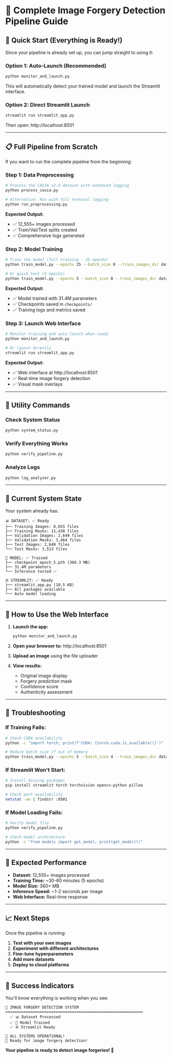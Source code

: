 # 🎯 Complete Image Forgery Detection Pipeline Guide

## 🚀 Quick Start (Everything is Ready!)

Since your pipeline is already set up, you can jump straight to using it:

### Option 1: Auto-Launch (Recommended)
```bash
python monitor_and_launch.py
```
This will automatically detect your trained model and launch the Streamlit interface.

### Option 2: Direct Streamlit Launch
```bash
streamlit run streamlit_app.py
```
Then open: http://localhost:8501

---

## 📋 Full Pipeline from Scratch

If you want to run the complete pipeline from the beginning:

### Step 1: Data Preprocessing
```bash
# Process the CASIA v2.0 dataset with enhanced logging
python process_casia.py

# Alternative: Run with full terminal logging
python run_preprocessing.py
```

**Expected Output:**
- ✅ 12,555+ images processed
- ✅ Train/Val/Test splits created
- ✅ Comprehensive logs generated

### Step 2: Model Training
```bash
# Train the model (full training - 25 epochs)
python train_model.py --epochs 25 --batch_size 8 --train_images_dir dataset/train/images --train_masks_dir dataset/train/masks --val_images_dir dataset/val/images --val_masks_dir dataset/val/masks --experiment_name "full_training"

# Or quick test (5 epochs)
python train_model.py --epochs 5 --batch_size 8 --train_images_dir dataset/train/images --train_masks_dir dataset/train/masks --val_images_dir dataset/val/images --val_masks_dir dataset/val/masks --experiment_name "quick_test"
```

**Expected Output:**
- ✅ Model trained with 31.4M parameters
- ✅ Checkpoints saved in `checkpoints/`
- ✅ Training logs and metrics saved

### Step 3: Launch Web Interface
```bash
# Monitor training and auto-launch when ready
python monitor_and_launch.py

# Or launch directly
streamlit run streamlit_app.py
```

**Expected Output:**
- ✅ Web interface at http://localhost:8501
- ✅ Real-time image forgery detection
- ✅ Visual mask overlays

---

## 🔧 Utility Commands

### Check System Status
```bash
python system_status.py
```

### Verify Everything Works
```bash
python verify_pipeline.py
```

### Analyze Logs
```bash
python log_analyzer.py
```

---

## 📁 Current System State

Your system already has:

```
📊 DATASET: ✅ Ready
├── Training Images: 8,655 files
├── Training Masks: 11,438 files
├── Validation Images: 2,649 files
├── Validation Masks: 3,464 files
├── Test Images: 2,649 files
└── Test Masks: 3,513 files

🤖 MODEL: ✅ Trained
├── checkpoint_epoch_5.pth (360.3 MB)
├── 31.4M parameters
└── Inference tested ✅

🌐 STREAMLIT: ✅ Ready
├── streamlit_app.py (10.5 KB)
├── All packages available
└── Auto model loading
```

---

## 🎪 How to Use the Web Interface

1. **Launch the app:**
   ```bash
   python monitor_and_launch.py
   ```

2. **Open your browser to:** http://localhost:8501

3. **Upload an image** using the file uploader

4. **View results:**
   - Original image display
   - Forgery prediction mask
   - Confidence score
   - Authenticity assessment

---

## 🐛 Troubleshooting

### If Training Fails:
```bash
# Check CUDA availability
python -c "import torch; print(f'CUDA: {torch.cuda.is_available()}')"

# Reduce batch size if out of memory
python train_model.py --epochs 5 --batch_size 4 --train_images_dir dataset/train/images --train_masks_dir dataset/train/masks --val_images_dir dataset/val/images --val_masks_dir dataset/val/masks
```

### If Streamlit Won't Start:
```bash
# Install missing packages
pip install streamlit torch torchvision opencv-python pillow

# Check port availability
netstat -an | findstr :8501
```

### If Model Loading Fails:
```bash
# Verify model file
python verify_pipeline.py

# Check model architecture
python -c "from models import get_model; print(get_model())"
```

---

## 🎯 Expected Performance

- **Dataset:** 12,555+ images processed
- **Training Time:** ~30-60 minutes (5 epochs)
- **Model Size:** 360+ MB
- **Inference Speed:** ~1-2 seconds per image
- **Web Interface:** Real-time response

---

## 📈 Next Steps

Once the pipeline is running:

1. **Test with your own images**
2. **Experiment with different architectures**
3. **Fine-tune hyperparameters**
4. **Add more datasets**
5. **Deploy to cloud platforms**

---

## 🎉 Success Indicators

You'll know everything is working when you see:

```
🎯 IMAGE FORGERY DETECTION SYSTEM
============================================================
  ✅ 📊 Dataset Processed
  ✅ 🤖 Model Trained  
  ✅ 🌐 Streamlit Ready

🎉 ALL SYSTEMS OPERATIONAL!
🚀 Ready for image forgery detection!
```

**Your pipeline is ready to detect image forgeries! 🚀**